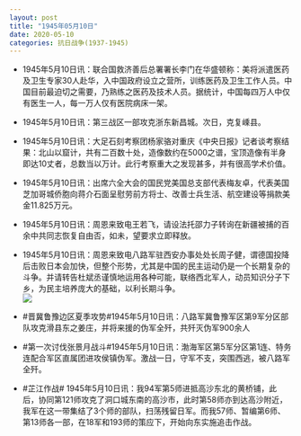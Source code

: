 ```yaml
---
layout: post
title: "1945年05月10日"
date: 2020-05-10
categories: 抗日战争(1937-1945)
---
```


<meta name="referrer" content="no-referrer" />

- 1945年5月10日讯：联合国救济善后总署署长李门在华盛顿称：美将派遣医药及卫生专家30人赴华，入中国政府设立之营所，训练医药及卫生工作人员。中国目前最迫切之需要，乃熟练之医药及技术人员。据统计，中国每四万人中仅有医生一人，每一万人仅有医院病床一架。 

- 1945年5月10日讯：第三战区一部攻克浙东新昌城。次日，克复嵊县。 

- 1945年5月10日讯：大足石刻考察团杨家骆对重庆《中央日报》记者谈考察结果：北山以窟计，共有二百数十处，造像数约在5000之谱，宝顶造像有半身即达10丈者，总数当以万计。此行考察重大之发现甚多，并有很高学术价值。 

- 1945年5月10日讯：出席六全大会的国民党美国总支部代表梅友卓，代表美国芝加哥城侨胞向蒋介石面呈慰劳前方将士、改善士兵生活、航空建设等捐款美金11.825万元。 

- 1945年5月10日讯：周恩来致电王若飞，请设法托邵力子转询在新疆被捕的百余中共同志恢复自由否，如未，望要求立即释放。 

- 1945年5月10日讯：周恩来致电八路军驻西安办事处处长周子健，谓德国投降后击败日本会加快，但整个形势，尤其是中国的民主运动仍是一个长期复杂的斗争。并请转告杜斌丞谨慎地运用各种可能，联络西北军人，动员知识分子下乡，为民主培养庞大的基础，以利长期斗争。 <br/><img src="https://wx4.sinaimg.cn/large/aca367d8ly1gen7z22jrpj20c8081t8p.jpg" />

- #晋冀鲁豫边区夏季攻势#1945年5月10日讯：八路军冀鲁豫军区第9军分区部队攻克滑县东之姜庄，并将来援的伪军全歼，共歼灭伪军900余人 

- #第一次讨伐张景月战斗#1945年5月10日讯：渤海军区第5军分区第1连、特务连配合军区直属团进攻侯镇伪军。激战一日，守军不支，突围西逃，被八路军全歼。 

- #芷江作战# 1945年5月10日讯：我94军第5师进抵高沙东北的黄桥铺，此后，协同第121师攻克了洞口城东南的高沙市，此时第58师亦到达高沙附近，我军在这一带集结了3个师的部队，扫荡残留日军。而我57师、暂编第6师、第13师各一部，在18军和193师的策应下，开始向东实施追击作战。 

